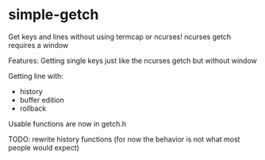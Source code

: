 # simple-getch
Get keys and lines without using termcap or ncurses!
ncurses getch requires a window

Features:
Getting single keys just like the ncurses getch but without window

Getting line with:
- history
- buffer edition
- rollback

Usable functions are now in getch.h

TODO:
rewrite history functions (for now the behavior is not what most people would expect)

